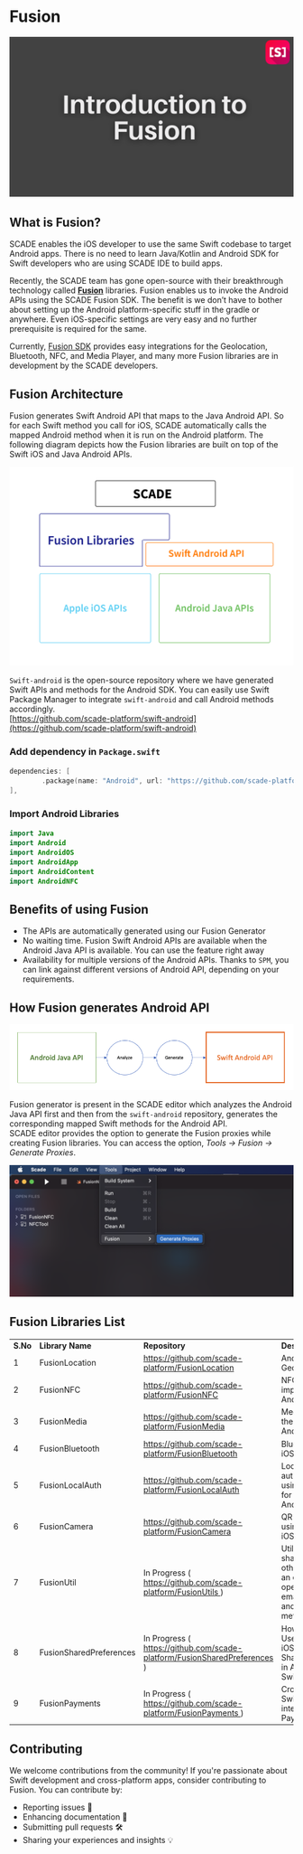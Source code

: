 # Fusion


![alt_text](images/image1.png "image_tooltip")


## What is Fusion?

SCADE enables the iOS developer to use the same Swift codebase to target Android apps. There is no need to learn Java/Kotlin and Android SDK for Swift developers who are using SCADE IDE to build apps. 

Recently, the SCADE team has gone open-source with their breakthrough technology called **[Fusion](https://docs.scade.io/docs/fusionintroduction)** libraries. Fusion enables us to invoke the Android APIs using the SCADE Fusion SDK. The benefit is we don’t have to bother about setting up the Android platform-specific stuff in the gradle or anywhere. Even iOS-specific settings are very easy and no further prerequisite is required for the same. 

Currently, [Fusion SDK](https://docs.scade.io/docs/fusion-library-overview) provides easy integrations for the Geolocation, Bluetooth, NFC, and Media Player, and many more Fusion libraries are in development by the SCADE developers. 

## Fusion Architecture

Fusion generates Swift Android API that maps to the Java Android API. So for each Swift method you call for iOS, SCADE automatically calls the mapped Android method when it is run on the Android platform. The following diagram depicts how the Fusion libraries are built on top of the Swift iOS and Java Android APIs.





![alt_text](images/image2.png "image_tooltip")


`Swift-android` is the open-source repository where we have generated Swift APIs and methods for the Android SDK. You can easily use Swift Package Manager to integrate `swift-android` and call Android methods accordingly.  
[https://github.com/scade-platform/swift-android](https://github.com/scade-platform/swift-android)


### Add dependency in `Package.swift`
```swift
dependencies: [
        .package(name: "Android", url: "https://github.com/scade-platform/swift-android.git",.branch("android/24")) 
],
```

### Import Android Libraries

```swift
import Java
import Android
import AndroidOS
import AndroidApp
import AndroidContent
import AndroidNFC
```


## Benefits of using Fusion



* The APIs are automatically generated using our Fusion Generator
* No waiting time. Fusion Swift Android APIs are available when the Android Java API is available. You can use the feature right away
* Availability for multiple versions of the Android APIs. Thanks to `SPM`, you can link against different versions of Android API, depending on your requirements. 

## How Fusion generates Android API



![alt_text](images/image3.png "image_tooltip")


Fusion generator is present in the SCADE editor which analyzes the Android Java API  first and then from the `swift-android` repository, generates the corresponding mapped Swift methods for the Android API.  
SCADE editor provides the option to generate the Fusion proxies while creating Fusion libraries. You can access the option, _Tools -> Fusion -> Generate Proxies_.


![alt_text](images/image4.png "image_tooltip")


## Fusion Libraries List


<table>
  <tr>
   <td><strong>S.No</strong>
   </td>
   <td><strong>Library Name</strong>
   </td>
   <td><strong>Repository</strong>
   </td>
   <td><strong>Description</strong>
   </td>
  </tr>
  <tr>
   <td>1
   </td>
   <td>FusionLocation
   </td>
   <td><a href="https://github.com/scade-platform/FusionLocation">https://github.com/scade-platform/FusionLocation</a> 
   </td>
   <td>Android & iOS Geolocation impl
   </td>
  </tr>
  <tr>
   <td>2
   </td>
   <td>FusionNFC
   </td>
   <td><a href="https://github.com/scade-platform/FusionNFC">https://github.com/scade-platform/FusionNFC</a> 
   </td>
   <td>NFC read/write impl for iOS and Android
   </td>
  </tr>
  <tr>
   <td>3
   </td>
   <td>FusionMedia
   </td>
   <td><a href="https://github.com/scade-platform/FusionMedia">https://github.com/scade-platform/FusionMedia</a> 
   </td>
   <td>Media player for the iOS and Android platform
   </td>
  </tr>
  <tr>
   <td>4
   </td>
   <td>FusionBluetooth
   </td>
   <td><a href="https://github.com/scade-platform/FusionBluetooth">https://github.com/scade-platform/FusionBluetooth</a> 
   </td>
   <td>Bluetooth impl for iOS and Android
   </td>
  </tr>
  <tr>
   <td>5
   </td>
   <td>FusionLocalAuth
   </td>
   <td><a href="https://github.com/scade-platform/FusionLocalAuth">https://github.com/scade-platform/FusionLocalAuth</a> 
   </td>
   <td>Local authentication using biometrics for iOS and Android
   </td>
  </tr>
  <tr>
   <td>6
   </td>
   <td>FusionCamera
   </td>
   <td><a href="https://github.com/scade-platform/FusionCamera">https://github.com/scade-platform/FusionCamera</a> 
   </td>
   <td>QR code detection using Camera for iOS and Android
   </td>
  </tr>
  <tr>
   <td>7
   </td>
   <td>FusionUtil
   </td>
   <td> In Progress (<a href = "https://github.com/scade-platform/FusionUtils"> https://github.com/scade-platform/FusionUtils </a>) 
   </td>
   <td>Utility methods like share content to other apps, open an external URL, open email/phone/SMS and other utility methods.
   </td>
  </tr>
  <tr>
   <td>8
   </td>
   <td>FusionSharedPreferences
   </td>
   <td> In Progress (<a href = "https://github.com/scade-platform/FusionSharedPreferences"> https://github.com/scade-platform/FusionSharedPreferences </a>) 
   </td>
   <td>How to use UserDefaults in iOS and SharedPreferences in Android using Swift
   </td>
  </tr>
  <tr>
   <td>9
   </td>
   <td>FusionPayments
   </td>
   <td> In Progress (<a href = "https://github.com/scade-platform/FusionPayments"> https://github.com/scade-platform/FusionPayments </a>) 
   </td>
   <td>Cross-Platform Swift library to integrate Apple-Pay & Google-Pay
   </td>
  </tr>
</table>


## Contributing

We welcome contributions from the community! If you're passionate about Swift development and cross-platform apps, consider contributing to Fusion. You can contribute by:

- Reporting issues 🐛
- Enhancing documentation 📖
- Submitting pull requests 🛠️
- Sharing your experiences and insights 💡


